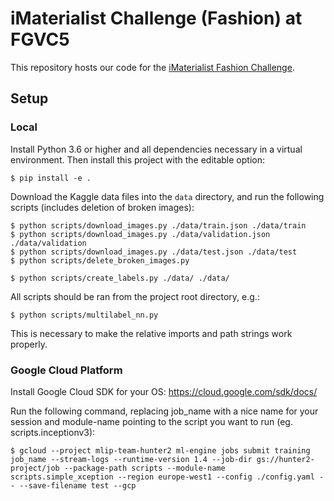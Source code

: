 iMaterialist Challenge (Fashion) at FGVC5
=========================================

This repository hosts our code for the [iMaterialist Fashion
Challenge](https://www.kaggle.com/c/imaterialist-challenge-fashion-2018).

## Setup
### Local
Install Python 3.6 or higher and all dependencies necessary in a virtual
environment. Then install this project with the editable option:

    $ pip install -e .

Download the Kaggle data files into the `data` directory, and run the following
scripts (includes deletion of broken images):

    $ python scripts/download_images.py ./data/train.json ./data/train
    $ python scripts/download_images.py ./data/validation.json ./data/validation
    $ python scripts/download_images.py ./data/test.json ./data/test
    $ python scripts/delete_broken_images.py

    $ python scripts/create_labels.py ./data/ ./data/

All scripts should be ran from the project root directory, e.g.:

    $ python scripts/multilabel_nn.py

This is necessary to make the relative imports and path strings work properly.

### Google Cloud Platform 
Install Google Cloud SDK for your OS: https://cloud.google.com/sdk/docs/

Run the following command, replacing job_name with a nice name for your session and module-name pointing to the script you want to run (eg. scripts.inceptionv3):

    $ gcloud --project mlip-team-hunter2 ml-engine jobs submit training job_name --stream-logs --runtime-version 1.4 --job-dir gs://hunter2-project/job --package-path scripts --module-name scripts.simple_xception --region europe-west1 --config ./config.yaml -- --save-filename test --gcp
    

